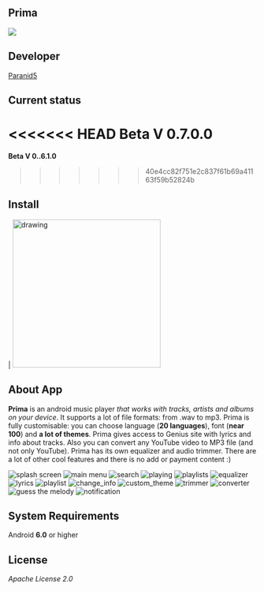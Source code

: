 **Prima**
------------------------
![](https://www.codefactor.io/Content/badges/A.svg)

**Developer**
------------------------
[Paranid5](https://github.com/dinaraparanid)

**Current status**
------------------------
<<<<<<< HEAD
**Beta V 0.7.0.0**
=======
**Beta V 0..6.1.0**
>>>>>>> 40e4cc82f751e2c837f61b69a41163f59b52824b

**Install**
-----------------------

| [<img src="app/src/main/res/drawable/download_icon.webp" alt="drawing" width="300"/>](https://drive.google.com/drive/u/0/folders/1eQwkVShbVR2Ev21vWzPZFBzxTQ4r3JNw)

**About App**
-----------------------

**Prima** is an android music player *that works with tracks, artists and albums on your device*.
It supports a lot of file formats: from .wav to mp3.
Prima is fully customisable: you can choose language (**20 languages**), font (**near 100**) and **a lot of themes**. Prima gives access to Genius site with lyrics and info about tracks. Also you can convert any YouTube video to MP3 file (and not only YouTube). Prima has its own equalizer and audio trimmer. There are a lot of other cool features and there is no add or payment content :)

![splash screen](app/src/main/res/drawable/splash.webp)
![main menu](app/src/main/res/drawable/main_menu.webp)
![search](app/src/main/res/drawable/tracks_image.webp)
![playing](app/src/main/res/drawable/playing.webp)
![playlists](app/src/main/res/drawable/playlists.webp)
![equalizer](app/src/main/res/drawable/equalizer_image.webp)
![lyrics](app/src/main/res/drawable/lyrics_image.webp)
![playlist](app/src/main/res/drawable/playlist_preview.webp)
![change_info](app/src/main/res/drawable/change_info.webp)
![custom_theme](app/src/main/res/drawable/custom_theme.webp)
![trimmer](app/src/main/res/drawable/trimmer.webp)
![converter](app/src/main/res/drawable/converter.webp)
![guess the melody](app/src/main/res/drawable/gtm.webp)
![notification](app/src/main/res/drawable/notification.webp)

**System Requirements**
-----------------------
Android **6.0** or higher

**License**
-----------------------
*Apache License 2.0*
